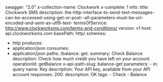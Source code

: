 swagger: "2.0"
x-collection-name: Clockwork
x-complete: 1
info:
  title: Clockwork SMS
  description: the-http-interface-to-send-text-messages-can-be-accessed-using-get-or-post--all-parameters-must-be-url-encoded-and-sent-as-utf8-text-
  termsOfService: http://www.clockworksms.com/terms-and-conditions/
  version: v1
host: api.clockworksms.com
basePath: http/
schemes:
- http
produces:
- application/json
consumes:
- application/json
paths:
  /balance:
    get:
      summary: Check Balance
      description: Check how much credit you have left on your account.
      operationId: getBalance
      x-api-path-slug: balance-get
      parameters:
      - in: query
        name: Key
        description: Your API key, available from your API account
      responses:
        200:
          description: OK
      tags:
      - Check
      - Balance